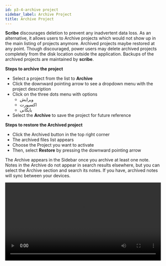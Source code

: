 ```yaml
---
id: p3-4-archive project
sidebar_label: Archive Project
title: Archive Project
---
```


**Scribe** discourages deletion to prevent any inadvertent data loss. As an alternative, it allows users to Archive projects which would not show up in the main listing of projects anymore. Archived projects maybe restored at any point. Though discouraged, power users may delete archived projects completely from the disk location outside the application. Backups of the archived projects are maintained by **scribe**.

**Steps to archive the project**
- Select a project from the list to **Archive**
- Click the downward pointing arrow to see a dropdown menu with the project description
- Click on the three dots menu with options
   - ویرایش
   - اکسپورت
   - بایگانی
- Select the **Archive** to save the project for future reference

**Steps to restore the Archived project**

- Click the Archived button in the top right corner
- The archived files list appears
- Choose the Project you want to activate
- Then, select **Restore** by pressing the downward pointing arrow

The Archive appears in the Sidebar once you archive at least one note. Notes in the Archive do not appear in search results elsewhere, but you can select the Archive section and search its notes. If you have, archived notes will sync between your devices.

<video controls src="/assets/softdelete.mov" width="100%" type="video/mov">


